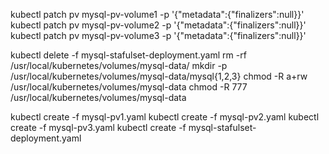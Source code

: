 kubectl patch pv mysql-pv-volume1 -p '{"metadata":{"finalizers":null}}'
kubectl patch pv mysql-pv-volume2 -p '{"metadata":{"finalizers":null}}'
kubectl patch pv mysql-pv-volume3 -p '{"metadata":{"finalizers":null}}'


kubectl delete -f mysql-stafulset-deployment.yaml
rm -rf /usr/local/kubernetes/volumes/mysql-data/
mkdir -p /usr/local/kubernetes/volumes/mysql-data/mysql{1,2,3}
chmod -R a+rw /usr/local/kubernetes/volumes/mysql-data
chmod -R 777 /usr/local/kubernetes/volumes/mysql-data


kubectl create -f mysql-pv1.yaml
kubectl create -f mysql-pv2.yaml
kubectl create -f mysql-pv3.yaml
kubectl create -f mysql-stafulset-deployment.yaml